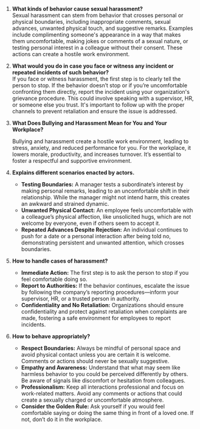 1) **What kinds of behavior cause sexual harassment?**  
   Sexual harassment can stem from behavior that crosses personal or physical boundaries, including inappropriate comments, sexual advances, unwanted physical touch, and suggestive remarks. Examples include complimenting someone's appearance in a way that makes them uncomfortable, making jokes or comments of a sexual nature, or testing personal interest in a colleague without their consent. These actions can create a hostile work environment.

2) **What would you do in case you face or witness any incident or repeated incidents of such behavior?**  
   If you face or witness harassment, the first step is to clearly tell the person to stop. If the behavior doesn’t stop or if you’re uncomfortable confronting them directly, report the incident using your organization's grievance procedure. This could involve speaking with a supervisor, HR, or someone else you trust. It's important to follow up with the proper channels to prevent retaliation and ensure the issue is addressed.
3) **What Does Bullying and Harassment Mean for You and Your Workplace?**

   Bullying and harassment create a hostile work environment, leading to stress, anxiety, and reduced performance for you. For the workplace, it lowers morale, productivity, and increases turnover. It’s essential to foster a respectful and supportive environment.

4) **Explains different scenarios enacted by actors.**  
   - **Testing Boundaries:** A manager tests a subordinate’s interest by making personal remarks, leading to an uncomfortable shift in their relationship. While the manager might not intend harm, this creates an awkward and strained dynamic.  
   - **Unwanted Physical Contact:** An employee feels uncomfortable with a colleague’s physical affection, like unsolicited hugs, which are not welcome by everyone, even if others seem to accept it.  
   - **Repeated Advances Despite Rejection:** An individual continues to push for a date or a personal interaction after being told no, demonstrating persistent and unwanted attention, which crosses boundaries.

5) **How to handle cases of harassment?**  
   - **Immediate Action:** The first step is to ask the person to stop if you feel comfortable doing so.  
   - **Report to Authorities:** If the behavior continues, escalate the issue by following the company’s reporting procedures—inform your supervisor, HR, or a trusted person in authority.  
   - **Confidentiality and No Retaliation:** Organizations should ensure confidentiality and protect against retaliation when complaints are made, fostering a safe environment for employees to report incidents.

6) **How to behave appropriately?**  
   - **Respect Boundaries:** Always be mindful of personal space and avoid physical contact unless you are certain it is welcome. Comments or actions should never be sexually suggestive.  
   - **Empathy and Awareness:** Understand that what may seem like harmless behavior to you could be perceived differently by others. Be aware of signals like discomfort or hesitation from colleagues.  
   - **Professionalism:** Keep all interactions professional and focus on work-related matters. Avoid any comments or actions that could create a sexually charged or uncomfortable atmosphere.  
   - **Consider the Golden Rule:** Ask yourself if you would feel comfortable saying or doing the same thing in front of a loved one. If not, don’t do it in the workplace.
